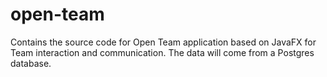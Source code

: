 # open-team
Contains the source code for Open Team application based on JavaFX for Team interaction and communication. The data will come from a Postgres database.
